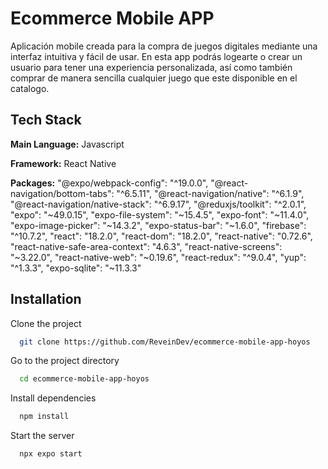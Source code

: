 
# Ecommerce Mobile APP

Aplicación mobile creada para la compra de juegos digitales mediante una interfaz intuitiva y fácil de usar. En esta app podrás logearte o crear un usuario para tener una experiencia personalizada, así como también comprar de manera sencilla cualquier juego que este disponible en el catalogo.



## Tech Stack

**Main Language:** Javascript

**Framework:** React Native

**Packages:**
    "@expo/webpack-config": "^19.0.0",
    "@react-navigation/bottom-tabs": "^6.5.11",
    "@react-navigation/native": "^6.1.9",
    "@react-navigation/native-stack": "^6.9.17",
    "@reduxjs/toolkit": "^2.0.1",
    "expo": "~49.0.15",
    "expo-file-system": "~15.4.5",
    "expo-font": "~11.4.0",
    "expo-image-picker": "~14.3.2",
    "expo-status-bar": "~1.6.0",
    "firebase": "^10.7.2",
    "react": "18.2.0",
    "react-dom": "18.2.0",
    "react-native": "0.72.6",
    "react-native-safe-area-context": "4.6.3",
    "react-native-screens": "~3.22.0",
    "react-native-web": "~0.19.6",
    "react-redux": "^9.0.4",
    "yup": "^1.3.3",
    "expo-sqlite": "~11.3.3"

## Installation

Clone the project

```bash
  git clone https://github.com/ReveinDev/ecommerce-mobile-app-hoyos
```

Go to the project directory

```bash
  cd ecommerce-mobile-app-hoyos
```

Install dependencies

```bash
  npm install
```

Start the server

```bash
  npx expo start
```

